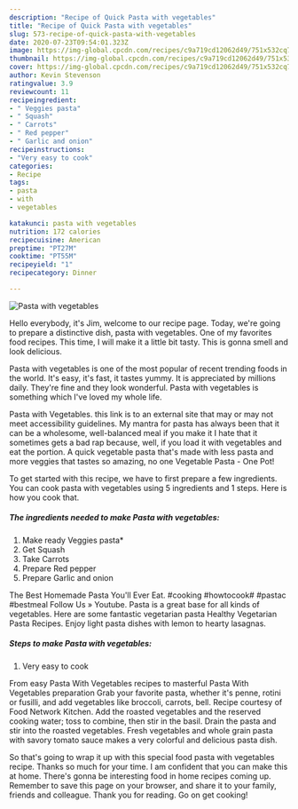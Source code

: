 ```yaml
---
description: "Recipe of Quick Pasta with vegetables"
title: "Recipe of Quick Pasta with vegetables"
slug: 573-recipe-of-quick-pasta-with-vegetables
date: 2020-07-23T09:54:01.323Z
image: https://img-global.cpcdn.com/recipes/c9a719cd12062d49/751x532cq70/pasta-with-vegetables-recipe-main-photo.jpg
thumbnail: https://img-global.cpcdn.com/recipes/c9a719cd12062d49/751x532cq70/pasta-with-vegetables-recipe-main-photo.jpg
cover: https://img-global.cpcdn.com/recipes/c9a719cd12062d49/751x532cq70/pasta-with-vegetables-recipe-main-photo.jpg
author: Kevin Stevenson
ratingvalue: 3.9
reviewcount: 11
recipeingredient:
- " Veggies pasta"
- " Squash"
- " Carrots"
- " Red pepper"
- " Garlic and onion"
recipeinstructions:
- "Very easy to cook"
categories:
- Recipe
tags:
- pasta
- with
- vegetables

katakunci: pasta with vegetables 
nutrition: 172 calories
recipecuisine: American
preptime: "PT27M"
cooktime: "PT55M"
recipeyield: "1"
recipecategory: Dinner

---
```



![Pasta with vegetables](https://img-global.cpcdn.com/recipes/c9a719cd12062d49/751x532cq70/pasta-with-vegetables-recipe-main-photo.jpg)

Hello everybody, it's Jim, welcome to our recipe page. Today, we're going to prepare a distinctive dish, pasta with vegetables. One of my favorites food recipes. This time, I will make it a little bit tasty. This is gonna smell and look delicious.

Pasta with vegetables is one of the most popular of recent trending foods in the world. It's easy, it's fast, it tastes yummy. It is appreciated by millions daily. They're fine and they look wonderful. Pasta with vegetables is something which I've loved my whole life.

Pasta with Vegetables. this link is to an external site that may or may not meet accessibility guidelines. My mantra for pasta has always been that it can be a wholesome, well-balanced meal if you make it I hate that it sometimes gets a bad rap because, well, if you load it with vegetables and eat the portion. A quick vegetable pasta that&#39;s made with less pasta and more veggies that tastes so amazing, no one Vegetable Pasta - One Pot!


To get started with this recipe, we have to first prepare a few ingredients. You can cook pasta with vegetables using 5 ingredients and 1 steps. Here is how you cook that.

<!--inarticleads1-->

##### The ingredients needed to make Pasta with vegetables:

1. Make ready  Veggies pasta*
1. Get  Squash
1. Take  Carrots
1. Prepare  Red pepper
1. Prepare  Garlic and onion


The Best Homemade Pasta You&#39;ll Ever Eat. #cooking #howtocook# #pastac #bestmeal Follow Us » Youtube. Pasta is a great base for all kinds of vegetables. Here are some fantastic vegetarian pasta Healthy Vegetarian Pasta Recipes. Enjoy light pasta dishes with lemon to hearty lasagnas. 

<!--inarticleads2-->

##### Steps to make Pasta with vegetables:

1. Very easy to cook


From easy Pasta With Vegetables recipes to masterful Pasta With Vegetables preparation Grab your favorite pasta, whether it&#39;s penne, rotini or fusilli, and add vegetables like broccoli, carrots, bell. Recipe courtesy of Food Network Kitchen. Add the roasted vegetables and the reserved cooking water; toss to combine, then stir in the basil. Drain the pasta and stir into the roasted vegetables. Fresh vegetables and whole grain pasta with savory tomato sauce makes a very colorful and delicious pasta dish. 

So that's going to wrap it up with this special food pasta with vegetables recipe. Thanks so much for your time. I am confident that you can make this at home. There's gonna be interesting food in home recipes coming up. Remember to save this page on your browser, and share it to your family, friends and colleague. Thank you for reading. Go on get cooking!
